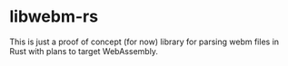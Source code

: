 # libwebm-rs

This is just a proof of concept (for now) library for parsing webm files in Rust with plans to target WebAssembly. 
